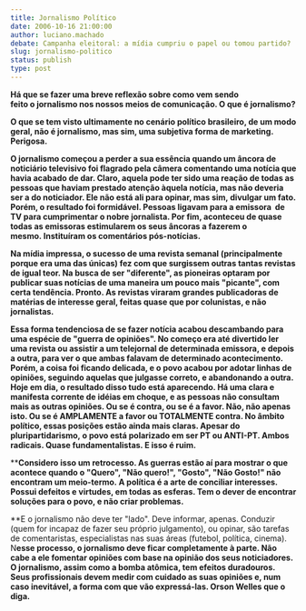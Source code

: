 ```yaml
---
title: Jornalismo Político
date: 2006-10-16 21:00:00
author: luciano.machado
debate: Campanha eleitoral: a mídia cumpriu o papel ou tomou partido?
slug: jornalismo-politico
status: publish 
type: post
---
```


**Há que se fazer uma breve reflexão sobre como vem sendo feito o jornalismo nos nossos meios de comunicação. O que é jornalismo?** 


**O que se tem visto ultimamente no cenário político brasileiro, de um modo geral, não é jornalismo, mas sim, uma subjetiva forma de marketing.** **Perigosa.**


**O jornalismo começou a perder a sua essência quando um âncora de noticiário televisivo foi flagrado pela câmera comentando uma notícia que havia acabado de dar. Claro, aquela pode ter sido uma reação de todas as pessoas que haviam prestado atenção àquela notícia, mas não deveria ser a do noticiador. Ele não está ali para opinar, mas sim, divulgar um fato. Porém, o resultado foi formidável. Pessoas ligavam para a emissora  de TV para cumprimentar o nobre jornalista. Por fim, aconteceu de quase todas as emissoras estimularem os seus âncoras a fazerem o mesmo. Instituíram os comentários pós-notícias.**


**Na mídia impressa, o sucesso de uma revista semanal (principalmente porque era uma das únicas) fez com que surgissem outras tantas revistas de igual teor. Na busca de ser "diferente", as pioneiras optaram por publicar suas notícias de uma maneira um pouco mais "picante", com certa tendência. Pronto. As revistas viraram grandes publicadoras de matérias de interesse geral, feitas quase que por colunistas, e não jornalistas.**


**Essa forma tendenciosa de se fazer notícia acabou descambando para uma espécie de "guerra de opiniões". No começo era até divertido ler uma revista ou assistir a um telejornal de determinada emissora, e depois a outra, para ver o que ambas falavam de determinado acontecimento. Porém, a coisa foi ficando delicada, e o povo acabou por adotar linhas de opiniões, seguindo aquelas que julgasse correto, e abandonando a outra. Hoje em dia, o resultado disso tudo está aparecendo. Há uma clara e manifesta corrente de idéias em choque, e as pessoas não consultam mais as outras opiniões. Ou se é contra, ou se é a favor. Não, não apenas isto. Ou se é AMPLAMENTE a favor ou TOTALMENTE contra. No âmbito político, essas posições estão ainda mais claras. Apesar do pluripartidarismo, o povo está polarizado em ser PT ou ANTI-PT. Ambos radicais. Quase fundamentalistas. E isso é ruim.**

****Considero isso um retrocesso. As guerras estão aí para mostrar o que acontece quando o "Quero", "Não quero!", "Gosto", "Não Gosto!" não encontram um meio-termo. A política é a arte de conciliar interesses. Possui defeitos e virtudes, em todas as esferas. Tem o dever de encontrar soluções para o povo, e não criar problemas.**


**E o jornalismo não deve ter "lado". Deve informar, apenas. Conduzir (quem for incapaz de fazer seu próprio julgamento), ou opinar, são tarefas de comentaristas, especialistas nas suas áreas (futebol, política, cinema).   N****esse processo, o jornalismo deve ficar completamente à parte. Não cabe a ele fomentar opiniões com base na opinião dos seus noticiadores. O jornalismo, assim como a bomba atômica, tem efeitos duradouros.  Seus profissionais devem medir com cuidado as suas opiniões e, num caso inevitável, a forma com que vão expressá-las. Orson Welles que o diga.****

